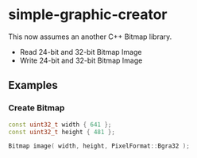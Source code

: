 # simple-graphic-creator

This now assumes an another C++ Bitmap library.

* Read 24-bit and 32-bit Bitmap Image
* Write 24-bit and 32-bit Bitmap Image

## Examples

### Create Bitmap

```cpp
const uint32_t width { 641 };
const uint32_t height { 481 };

Bitmap image( width, height, PixelFormat::Bgra32 );
```